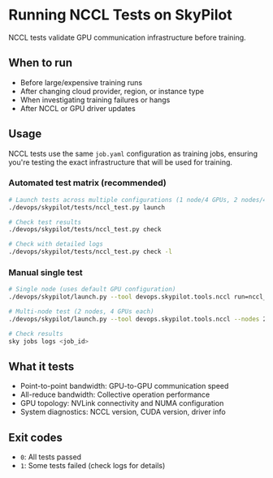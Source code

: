 # Running NCCL Tests on SkyPilot

NCCL tests validate GPU communication infrastructure before training.

## When to run

- Before large/expensive training runs
- After changing cloud provider, region, or instance type
- When investigating training failures or hangs
- After NCCL or GPU driver updates

## Usage

NCCL tests use the same `job.yaml` configuration as training jobs, ensuring you're testing the exact infrastructure that
will be used for training.

### Automated test matrix (recommended)

```bash
# Launch tests across multiple configurations (1 node/4 GPUs, 2 nodes/4 GPUs, 4 nodes/4 GPUs)
./devops/skypilot/tests/nccl_test.py launch

# Check test results
./devops/skypilot/tests/nccl_test.py check

# Check with detailed logs
./devops/skypilot/tests/nccl_test.py check -l
```

### Manual single test

```bash
# Single node (uses default GPU configuration)
./devops/skypilot/launch.py --tool devops.skypilot.tools.nccl run=nccl_diag_$(date +%Y%m%d_%H%M%S)

# Multi-node test (2 nodes, 4 GPUs each)
./devops/skypilot/launch.py --tool devops.skypilot.tools.nccl --nodes 2 --gpus 4 run=nccl_diag_multinode

# Check results
sky jobs logs <job_id>
```

## What it tests

- Point-to-point bandwidth: GPU-to-GPU communication speed
- All-reduce bandwidth: Collective operation performance
- GPU topology: NVLink connectivity and NUMA configuration
- System diagnostics: NCCL version, CUDA version, driver info

## Exit codes

- `0`: All tests passed
- `1`: Some tests failed (check logs for details)
